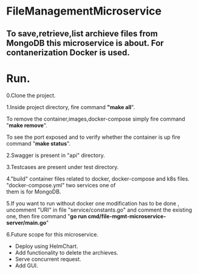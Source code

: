 # FileManagementMicroservice
## To save,retrieve,list archieve files from MongoDB this microservice is about. For contanerization Docker is used.
 
# Run.

0.Clone the project.

1.Inside project directory, fire command **"make all**".

  To remove the container,images,docker-compose simply fire command "**make remove**".

  To see the port exposed and to verify whether the container is up fire command "**make status**".

2.Swagger is present in "api" directory.

3.Testcases are present under test directory.

4."build" container files related to docker, docker-compose and k8s files. "docker-compose.yml" two services one of  
  them is for MongoDB.

5.If you want to run without docker one modification has to be done , uncomment "URI" in file "service/constants.go" and comment the existing one, then  fire command "**go run cmd/file-mgmt-microservice-server/main.go**"

6.Future scope for this microservice.

  - Deploy using HelmChart.
  - Add functionality to delete the archieves.
  - Serve concurrent request.
  - Add GUI.
 
